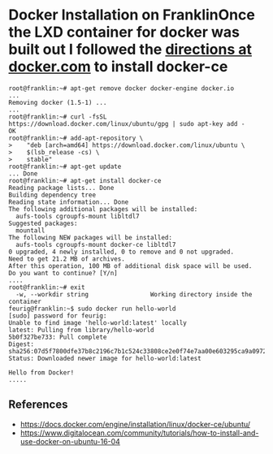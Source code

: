 # Docker Installation on FranklinOnce the LXD container for docker was built out I followed the [directions at docker.com](https://docs.docker.com/engine/installation/linux/docker-ce/ubuntu/) to install docker-ce
	
	root@franklin:~# apt-get remove docker docker-engine docker.io
	...
	Removing docker (1.5-1) ...
	...
	root@franklin:~# curl -fsSL https://download.docker.com/linux/ubuntu/gpg | sudo apt-key add -
	OK
	root@franklin:~# add-apt-repository \
	>    "deb [arch=amd64] https://download.docker.com/linux/ubuntu \
	>    $(lsb_release -cs) \
	>    stable"
	root@franklin:~# apt-get update
	... Done
	root@franklin:~# apt-get install docker-ce
	Reading package lists... Done
	Building dependency tree       
	Reading state information... Done
	The following additional packages will be installed:
	  aufs-tools cgroupfs-mount libltdl7
	Suggested packages:
	  mountall
	The following NEW packages will be installed:
	  aufs-tools cgroupfs-mount docker-ce libltdl7
	0 upgraded, 4 newly installed, 0 to remove and 0 not upgraded.
	Need to get 21.2 MB of archives.
	After this operation, 100 MB of additional disk space will be used.
	Do you want to continue? [Y/n] 
	....
	root@franklin:~# exit
	  -w, --workdir string                 Working directory inside the container
	feurig@franklin:~$ sudo docker run hello-world
	[sudo] password for feurig: 
	Unable to find image 'hello-world:latest' locally
	latest: Pulling from library/hello-world
	5b0f327be733: Pull complete 
	Digest: sha256:07d5f7800dfe37b8c2196c7b1c524c33808ce2e0f74e7aa00e603295ca9a0972
	Status: Downloaded newer image for hello-world:latest
	
	Hello from Docker!
	.....
	
## References
* https://docs.docker.com/engine/installation/linux/docker-ce/ubuntu/
* https://www.digitalocean.com/community/tutorials/how-to-install-and-use-docker-on-ubuntu-16-04